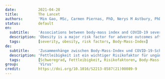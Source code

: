 ```yaml
---
date:          2021-04-28
title:         The Lancet
authors:       'Min Gao, MSc, Carmen Piernas, PhD, Nerys M Astbury, PhD, Prof Julia Hippisley-Cox, FRCP, Prof Stephen O’Rahilly, FRS, Prof Paul Aveyard, FRCGP, Prof Susan A Jebb, PhD'
status:        default
en:
  subtitle:    'Associations between body-mass index and COVID-19 severity in 6·9 million people in England: a prospective, community-based, cohort study'
  description: 'Obesity is a major risk factor for adverse outcomes after infection with SARS-CoV-2. We aimed to examine this association, including interactions with demographic and behavioural characteristics, type 2 diabetes, and other health conditions. In this prospective, community-based, cohort study, we used de-identified patient-level data from the QResearch database of general practices in England, UK. We extracted data for patients aged 20 years and older who were registered at a practice eligible for inclusion in the QResearch database between Jan 24, 2020 (date of the first recorded infection in the UK) and April 30, 2020, and with available data on BMI. Data extracted included demographic, clinical, clinical values linked with Public Health England’s database of positive SARS-CoV-2 test results, and death certificates from the Office of National Statistics. Outcomes, as a proxy measure of severe COVID-19, were admission to hospital, admission to an intensive care unit (ICU), and death due to COVID-19. We used Cox proportional hazard models to estimate the risk of severe COVID-19, sequentially adjusting for demographic characteristics, behavioural factors, and comorbidities. Among 6 910 695 eligible individuals (mean BMI 26·78 kg/m2), 13 503 were admitted to hospital, 1601 (0·02%) to an ICU, and 5479 (0·08%) died after a positive test for SARS-CoV-2. We found J-shaped associations between BMI and admission to hospital due to COVID-19 and death, and a linear association across the whole BMI range with ICU admission. We found a significant interaction between BMI and age and ethnicity, with higher HR per kg/m2 above BMI 23 kg/m2 for younger people and Black people than White people. The risk of admission to hospital and ICU due to COVID-19 associated with unit increase in BMI was slightly lower in people with type 2 diabetes, hypertension, and cardiovascular disease than in those without these morbidities. At a BMI of more than 23 kg/m2, we found a linear increase in risk of severe COVID-19 leading to admission to hospital and death, and a linear increase in admission to an ICU across the whole BMI range, which is not attributable to excess risks of related diseases. The relative risk due to increasing BMI is particularly notable people younger than 40 years and of Black ethnicity.'
  tags:        [severity, obesity, risk factors, Body-Mass-Index]
de:
  subtitle:    'Zusammenhänge zwischen Body-Mass-Index und COVID-19-Schweregrad bei 6-9 Millionen Menschen in England: eine prospektive, gemeindebasierte Kohortenstudie'
  description: 'Fettleibigkeit ist ein wichtiger Risikofaktor für ungünstige Ergebnisse nach einer Infektion mit SARS-CoV-2. Unser Ziel war es, diesen Zusammenhang zu untersuchen, einschließlich der Wechselwirkungen mit demografischen und verhaltensbezogenen Merkmalen, Typ-2-Diabetes und anderen Gesundheitszuständen. In dieser prospektiven, gemeindebasierten Kohortenstudie verwendeten wir de-identifizierte Patientendaten aus der QResearch-Datenbank von Allgemeinpraxen in England, UK. Wir extrahierten Daten von Patienten im Alter von 20 Jahren und älter, die zwischen dem 24. Januar 2020 (Datum der ersten erfassten Infektion im Vereinigten Königreich) und dem 30. April 2020 in einer für die Aufnahme in die QResearch-Datenbank in Frage kommenden Praxis registriert waren und über verfügbare Daten zum BMI verfügten. Die extrahierten Daten umfassten demografische, klinische und klinische Werte, die mit der Datenbank von Public Health England für positive SARS-CoV-2-Testergebnisse verknüpft waren, sowie Sterbeurkunden des Office of National Statistics. Die Outcomes, als Ersatzmaß für schwere COVID-19, waren die Einweisung ins Krankenhaus, die Einweisung in eine Intensivstation und der Tod aufgrund von COVID-19. Wir verwendeten Cox-Proportional-Hazard-Modelle zur Schätzung des Risikos einer schweren COVID-19, wobei wir nacheinander demografische Merkmale, Verhaltensfaktoren und Komorbiditäten berücksichtigten. Von den 6 910 695 in Frage kommenden Personen (mittlerer BMI 26-78 kg/m2) wurden 13 503 ins Krankenhaus eingeliefert, 1601 (0-02 %) auf eine Intensivstation, und 5479 (0-08 %) starben nach einem positiven Test auf SARS-CoV-2. Wir fanden J-förmige Assoziationen zwischen BMI und Krankenhauseinweisung aufgrund von COVID-19 und Tod sowie eine lineare Assoziation über den gesamten BMI-Bereich mit der Einweisung auf die Intensivstation. Wir fanden eine signifikante Wechselwirkung zwischen BMI und Alter und ethnischer Zugehörigkeit, mit einer höheren HR pro kg/m2 über BMI 23 kg/m2 für jüngere Menschen und Schwarze als für Weiße. Das Risiko einer Einweisung ins Krankenhaus und in die Intensivstation aufgrund von COVID-19 war bei Personen mit Typ-2-Diabetes, Bluthochdruck und kardiovaskulären Erkrankungen etwas geringer als bei Personen ohne diese Erkrankungen. Bei einem BMI von mehr als 23 kg/m2 fanden wir einen linearen Anstieg des Risikos einer schweren COVID-19, die zu einer Krankenhauseinweisung und zum Tod führt, sowie einen linearen Anstieg der Einweisung in eine Intensivstation über den gesamten BMI-Bereich, der nicht auf ein erhöhtes Risiko für verwandte Krankheiten zurückzuführen ist. Das relative Risiko aufgrund des steigenden BMI ist besonders auffällig bei Menschen unter 40 Jahren und schwarzer Ethnie.' 
  tags:        [Schweregrad, Fettleibigkeit, Risikofaktoren, Body-Mass-Index]
group:         'Virus'
credit:        https://doi.org/10.1016/S2213-8587(21)00089-9
---
```


